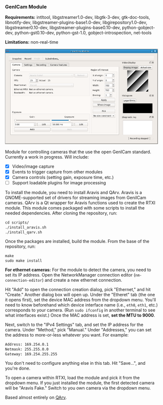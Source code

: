 ### GenICam Module

**Requirements:** intltool, libgstreamer1.0-dev, libgtk-3-dev, gtk-doc-tools,
libnotify-dev, libgstreamer-plugins-base1.0-dev, libgirepository1.0-dev,
libgstreamer0.10-dev, libgstreamer-plugins-base0.10-dev, python-gobject-dev,
python-gst0.10-dev, python-gst-1.0, gobject-introspection, net-tools

**Limitations:** non-real-time

![Genicam Camera GUI](genicam-camera.png)

Module for controlling cameras that the use the open GenICam standard.
Currently a work in progress. Will include: 

- [x] Video/image capture
- [x] Events to trigger capture from other modules
- [x] Camera controls (setting gain, exposure time, etc.)
- [ ] Support loadable plugins for image processing

To install the module, you need to install Aravis and QArv. Aravis is a
GNOME-supported set of drivers for streaming images from GeniICam cameras.
QArv is a Qt wrapper for Aravis functions used to create the RTXI module. This
module comes packaged with some scripts to install the needed dependencies.
After cloning the repository, run: 

``` 
cd scripts/  
./install_aravis.sh  
./install_qarv.sh  
```

Once the packages are installed, build the module. From the base of the
repository, run: 
``` 
make 
sudo make install 
```

**For ethernet cameras:** For the module to detect the camera, you need to set
its IP address. Open the NetworkManager connection editor
(`nm-connection-editor`) and create a new ethernet connection. 

Hit "Add" to open the connection creation dialog, pick "Ethernet," and hit
"Create." Another dialog box will open up. Under the "Etheret" tab (the one it
opens first), set the device MAC address from the dropdown menu. You'll need to
know beforehand which device interface name (i.e., `eth0`, `eth1`, etc.)
corresponds to your camera. (Run `sudo ifconfig` in another terminal to see
what interfaces exist.) Once the MAC address is set, **set the MTU to 9000**. 

Next, switch to the "IPv4 Settings" tab, and set the IP address for the camera.
Under "Method," pick "Manual." Under "Addresses," you can set the address to
more-or-less whatever you want. For example: 

	Address: 169.254.0.1 
	Netmask: 255.255.0.0 
	Gateway: 169.254.255.255

You don't need to configure anything else in this tab. Hit "Save...", and
you're done. 


To open a camera within RTXI, load the module and pick it from the dropdown
menu. If you just installed the module, the first detected camera will be
"Aravis Fake." Switch to you own camera via the dropdown menu. 


Based almost entirely on [QArv](https://github.com/AD-Vega/qarv). 
